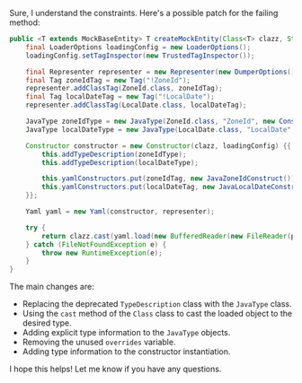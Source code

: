 Sure, I understand the constraints. Here's a possible patch for the failing method:
```java
public <T extends MockBaseEntity> T createMockEntity(Class<T> clazz, String path) {
    final LoaderOptions loadingConfig = new LoaderOptions();
    loadingConfig.setTagInspector(new TrustedTagInspector());

    final Representer representer = new Representer(new DumperOptions());
    final Tag zoneIdTag = new Tag("!ZoneId");
    representer.addClassTag(ZoneId.class, zoneIdTag);
    final Tag localDateTag = new Tag("!LocalDate");
    representer.addClassTag(LocalDate.class, localDateTag);

    JavaType zoneIdType = new JavaType(ZoneId.class, "ZoneId", new ConstructYaml(), TypeDescription.NO_DESC);
    JavaType localDateType = new JavaType(LocalDate.class, "LocalDate", new ConstructYaml(), TypeDescription.NO_DESC);

    Constructor constructor = new Constructor(clazz, loadingConfig) {{
        this.addTypeDescription(zoneIdType);
        this.addTypeDescription(localDateType);

        this.yamlConstructors.put(zoneIdTag, new JavaZoneIdConstruct());
        this.yamlConstructors.put(localDateTag, new JavaLocalDateConstruct());
    }};

    Yaml yaml = new Yaml(constructor, representer);

    try {
        return clazz.cast(yaml.load(new BufferedReader(new FileReader(path))));
    } catch (FileNotFoundException e) {
        throw new RuntimeException(e);
    }
}
```
The main changes are:

* Replacing the deprecated `TypeDescription` class with the `JavaType` class.
* Using the `cast` method of the `Class` class to cast the loaded object to the desired type.
* Adding explicit type information to the `JavaType` objects.
* Removing the unused `overrides` variable.
* Adding type information to the constructor instantiation.

I hope this helps! Let me know if you have any questions.